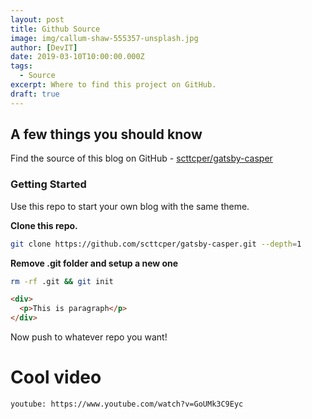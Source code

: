 ```yaml
---
layout: post
title: Github Source
image: img/callum-shaw-555357-unsplash.jpg
author: [DevIT]
date: 2019-03-10T10:00:00.000Z
tags:
  - Source
excerpt: Where to find this project on GitHub.
draft: true
---
```


## __A few things you should know__
Find the source of this blog on GitHub - [scttcper/gatsby-casper](https://github.com/scttcper/gatsby-casper)

### Getting Started
Use this repo to start your own blog with the same theme.

__Clone this repo.__
```bash
git clone https://github.com/scttcper/gatsby-casper.git --depth=1
```

__Remove .git folder and setup a new one__
```bash
rm -rf .git && git init
```

```html
<div>
  <p>This is paragraph</p>
</div>
```

Now push to whatever repo you want!

# Cool video
`youtube: https://www.youtube.com/watch?v=GoUMk3C9Eyc`
